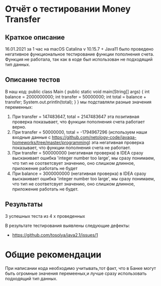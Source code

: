 # Отчёт о тестировании  Money Transfer
## Краткое описание

16.01.2021 за 1 час на macOS Catalina v 10.15.7 + Java11 было проведено негативное функциональное тестирование функции пополнения счета.
Функция не работала, так как в коде был использован не подходящий тип данных.

## Описание тестов
В наш код:
public class Main {
    public static void main(String[] args) {
        int balance = 2000000000;
        int transfer = 50000000;
        int total = balance + transfer;
        System.out.println(total);
    }
}
мы подставляли разные значения переменных:

 1. При transfer = 147483647, total = 2147483647
 эта позитивная проверка показывает, что функции пополнения счета работает верно.
 2. При transfer = 50000000, total = -1794967296 (используем наши входные данные с https://github.com/netology-code/javaqa-homeworks/tree/master/programming)
 эта негативная проверка показывает, что функции пополнения счета не работает.
 3. При transfer = 500000000 (негативная проверка) в IDEA  сразу выскакивает ошибка 'integer number too large',
 мы сразу понимаем, что тип не соответсвует значению, оно слишком длинное, приложение работать не будет
 4. При balance = 3000000000 (негативная проверка) в IDEA  сразу выскакивает ошибка 'integer number too large',
 мы сразу понимаем, что тип не соответсвует значению, оно слишком длинное, приложение работать не будет.

## Результаты
3 успешных теста из 4 х проведенных

В результате тестирования выявлены следующие дефекты:

 * https://github.com/tosolya/java2.1/issues/1

# Общие рекомендации
При написании кода необходимо учитывать,тот факт, что в Банке могут быть огромные значения перемееных,и лучше сразу использовать подходящий тип данных.

 